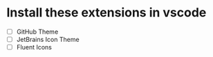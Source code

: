 # Install these extensions in vscode
- [ ] GitHub Theme  
- [ ] JetBrains Icon Theme  
- [ ] Fluent Icons
